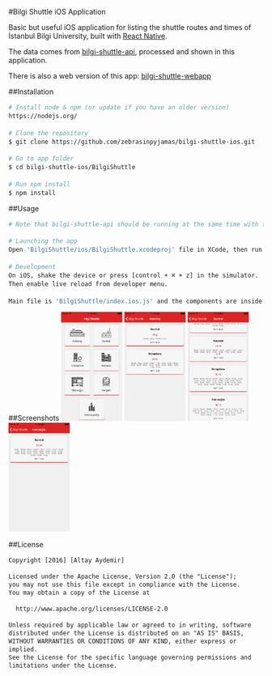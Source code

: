 #Bilgi Shuttle iOS Application

Basic but useful iOS application for listing the shuttle routes and times of İstanbul Bilgi University, built with [React Native](https://facebook.github.io/react-native/).

The data comes from [bilgi-shuttle-api](https://github.com/mdegis/bilgi-shuttle/), processed and shown in this application.

There is also a web version of this app: [bilgi-shuttle-webapp](https://github.com/zebrasinpyjamas/bilgi-shuttle-webapp)

##Installation
```bash
# Install node & npm (or update if you have an older version)
https://nodejs.org/

# Clone the repository
$ git clone https://github.com/zebrasinpyjamas/bilgi-shuttle-ios.git

# Go to app folder
$ cd bilgi-shuttle-ios/BilgiShuttle

# Run npm install
$ npm install
```

##Usage
```bash
# Note that bilgi-shuttle-api should be running at the same time with this app to get shuttle data.

# Launching the app
Open 'BilgiShuttle/ios/BilgiShuttle.xcodeproj' file in XCode, then run iOS simulator.

# Development
On iOS, shake the device or press [control + ⌘ + z] in the simulator. 
Then enable live reload from developer menu.

Main file is 'BilgiShuttle/index.ios.js' and the components are inside 'App' folder.
```

##Screenshots
<img src="Screenshots/bs_ios_1.png" width="24%">
<img src="Screenshots/bs_ios_2.png" width="24%">
<img src="Screenshots/bs_ios_3.png" width="24%">
<img src="Screenshots/bs_ios_4.png" width="24%">

##License

	Copyright [2016] [Altay Aydemir]

    Licensed under the Apache License, Version 2.0 (the "License");
    you may not use this file except in compliance with the License.
    You may obtain a copy of the License at

      http://www.apache.org/licenses/LICENSE-2.0

    Unless required by applicable law or agreed to in writing, software
    distributed under the License is distributed on an "AS IS" BASIS,
    WITHOUT WARRANTIES OR CONDITIONS OF ANY KIND, either express or implied.
    See the License for the specific language governing permissions and
    limitations under the License.